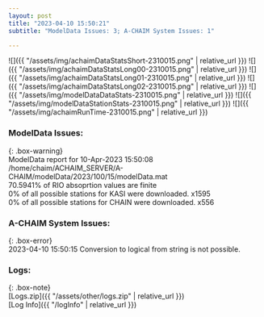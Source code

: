 ```yaml
---
layout: post
title: "2023-04-10 15:50:21"
subtitle: "ModelData Issues: 3; A-CHAIM System Issues: 1"

---
```


![]({{ "/assets/img/achaimDataStatsShort-2310015.png" | relative_url }})
![]({{ "/assets/img/achaimDataStatsLong00-2310015.png" | relative_url }})
![]({{ "/assets/img/achaimDataStatsLong01-2310015.png" | relative_url }})
![]({{ "/assets/img/achaimDataStatsLong02-2310015.png" | relative_url }})
![]({{ "/assets/img/modelDataDataStats-2310015.png" | relative_url }})
![]({{ "/assets/img/modelDataStationStats-2310015.png" | relative_url }})
![]({{ "/assets/img/achaimRunTime-2310015.png" | relative_url }})


### ModelData Issues:  
  
{: .box-warning}  
 ModelData report for 10-Apr-2023 15:50:08   
 /home/chaim/ACHAIM_SERVER/A-CHAIM/modelData/2023/100/15/modelData.mat   
 70.5941% of RIO absoprtion values are finite   
 0% of all possible stations for KASI were downloaded. x1595   
 0% of all possible stations for CHAIN were downloaded. x556   
  
### A-CHAIM System Issues:  
  
{: .box-error}  
2023-04-10 15:50:15 Conversion to logical from string is not possible.  

### Logs:  
  
{: .box-note}  
[Logs.zip]({{ "/assets/other/logs.zip" | relative_url }})  
[Log Info]({{ "/logInfo" | relative_url }})  
